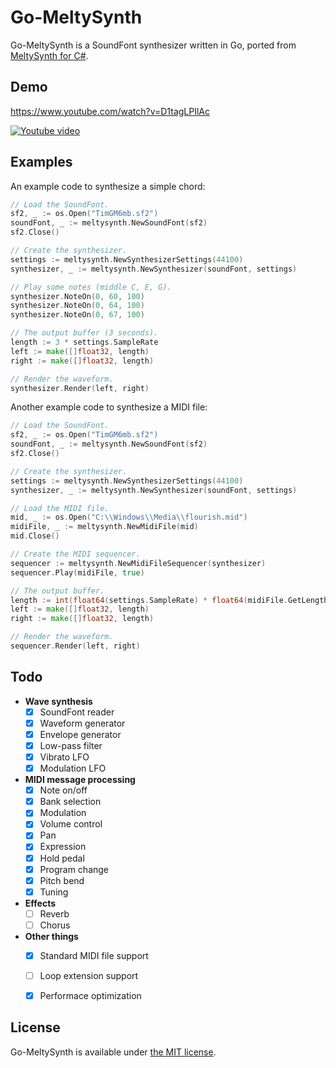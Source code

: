 # Go-MeltySynth

Go-MeltySynth is a SoundFont synthesizer written in Go, ported from [MeltySynth for C#](https://github.com/sinshu/meltysynth).



## Demo

https://www.youtube.com/watch?v=D1tagLPIlAc

[![Youtube video](https://img.youtube.com/vi/D1tagLPIlAc/0.jpg)](https://www.youtube.com/watch?v=D1tagLPIlAc)



## Examples

An example code to synthesize a simple chord:

```go
// Load the SoundFont.
sf2, _ := os.Open("TimGM6mb.sf2")
soundFont, _ := meltysynth.NewSoundFont(sf2)
sf2.Close()

// Create the synthesizer.
settings := meltysynth.NewSynthesizerSettings(44100)
synthesizer, _ := meltysynth.NewSynthesizer(soundFont, settings)

// Play some notes (middle C, E, G).
synthesizer.NoteOn(0, 60, 100)
synthesizer.NoteOn(0, 64, 100)
synthesizer.NoteOn(0, 67, 100)

// The output buffer (3 seconds).
length := 3 * settings.SampleRate
left := make([]float32, length)
right := make([]float32, length)

// Render the waveform.
synthesizer.Render(left, right)
```

Another example code to synthesize a MIDI file:

```go
// Load the SoundFont.
sf2, _ := os.Open("TimGM6mb.sf2")
soundFont, _ := meltysynth.NewSoundFont(sf2)
sf2.Close()

// Create the synthesizer.
settings := meltysynth.NewSynthesizerSettings(44100)
synthesizer, _ := meltysynth.NewSynthesizer(soundFont, settings)

// Load the MIDI file.
mid, _ := os.Open("C:\\Windows\\Media\\flourish.mid")
midiFile, _ := meltysynth.NewMidiFile(mid)
mid.Close()

// Create the MIDI sequencer.
sequencer := meltysynth.NewMidiFileSequencer(synthesizer)
sequencer.Play(midiFile, true)

// The output buffer.
length := int(float64(settings.SampleRate) * float64(midiFile.GetLength()) / float64(time.Second))
left := make([]float32, length)
right := make([]float32, length)

// Render the waveform.
sequencer.Render(left, right)
```



## Todo

* __Wave synthesis__
    - [x] SoundFont reader
    - [x] Waveform generator
    - [x] Envelope generator
    - [x] Low-pass filter
    - [x] Vibrato LFO
    - [x] Modulation LFO
* __MIDI message processing__
    - [x] Note on/off
    - [x] Bank selection
    - [x] Modulation
    - [x] Volume control
    - [x] Pan
    - [x] Expression
    - [x] Hold pedal
    - [x] Program change
    - [x] Pitch bend
    - [x] Tuning
* __Effects__
    - [ ] Reverb
    - [ ] Chorus
* __Other things__
    - [x] Standard MIDI file support
    - [ ] Loop extension support
    - [x] Performace optimization



## License

Go-MeltySynth is available under [the MIT license](LICENSE.txt).
